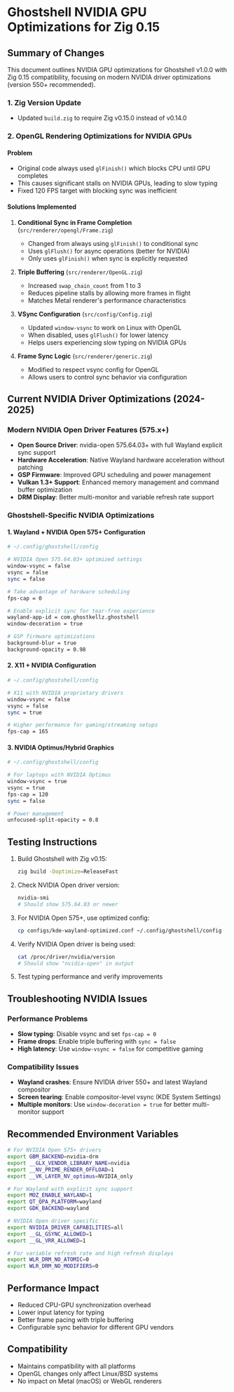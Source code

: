 # Ghostshell NVIDIA GPU Optimizations for Zig 0.15

## Summary of Changes

This document outlines NVIDIA GPU optimizations for Ghostshell v1.0.0 with Zig 0.15 compatibility, focusing on modern NVIDIA driver optimizations (version 550+ recommended).

### 1. Zig Version Update
- Updated `build.zig` to require Zig v0.15.0 instead of v0.14.0

### 2. OpenGL Rendering Optimizations for NVIDIA GPUs

#### Problem
- Original code always used `glFinish()` which blocks CPU until GPU completes
- This causes significant stalls on NVIDIA GPUs, leading to slow typing
- Fixed 120 FPS target with blocking sync was inefficient

#### Solutions Implemented

1. **Conditional Sync in Frame Completion** (`src/renderer/opengl/Frame.zig`)
   - Changed from always using `glFinish()` to conditional sync
   - Uses `glFlush()` for async operations (better for NVIDIA)
   - Only uses `glFinish()` when sync is explicitly requested

2. **Triple Buffering** (`src/renderer/OpenGL.zig`)
   - Increased `swap_chain_count` from 1 to 3
   - Reduces pipeline stalls by allowing more frames in flight
   - Matches Metal renderer's performance characteristics

3. **VSync Configuration** (`src/config/Config.zig`)
   - Updated `window-vsync` to work on Linux with OpenGL
   - When disabled, uses `glFlush()` for lower latency
   - Helps users experiencing slow typing on NVIDIA GPUs

4. **Frame Sync Logic** (`src/renderer/generic.zig`)
   - Modified to respect vsync config for OpenGL
   - Allows users to control sync behavior via configuration

## Current NVIDIA Driver Optimizations (2024-2025)

### Modern NVIDIA Open Driver Features (575.x+)
- **Open Source Driver**: nvidia-open 575.64.03+ with full Wayland explicit sync support
- **Hardware Acceleration**: Native Wayland hardware acceleration without patching
- **GSP Firmware**: Improved GPU scheduling and power management
- **Vulkan 1.3+ Support**: Enhanced memory management and command buffer optimization
- **DRM Display**: Better multi-monitor and variable refresh rate support

### Ghostshell-Specific NVIDIA Optimizations

#### 1. Wayland + NVIDIA Open 575+ Configuration
```bash
# ~/.config/ghostshell/config

# NVIDIA Open 575.64.03+ optimized settings
window-vsync = false
vsync = false
sync = false

# Take advantage of hardware scheduling
fps-cap = 0

# Enable explicit sync for tear-free experience
wayland-app-id = com.ghostkellz.ghostshell
window-decoration = true

# GSP firmware optimizations
background-blur = true
background-opacity = 0.98
```

#### 2. X11 + NVIDIA Configuration
```bash
# ~/.config/ghostshell/config

# X11 with NVIDIA proprietary drivers
window-vsync = false
vsync = false
sync = true

# Higher performance for gaming/streaming setups
fps-cap = 165
```

#### 3. NVIDIA Optimus/Hybrid Graphics
```bash
# ~/.config/ghostshell/config

# For laptops with NVIDIA Optimus
window-vsync = true
vsync = true
fps-cap = 120
sync = false

# Power management
unfocused-split-opacity = 0.8
```

## Testing Instructions

1. Build Ghostshell with Zig v0.15:
   ```bash
   zig build -Doptimize=ReleaseFast
   ```

2. Check NVIDIA Open driver version:
   ```bash
   nvidia-smi
   # Should show 575.64.03 or newer
   ```

3. For NVIDIA Open 575+, use optimized config:
   ```bash
   cp configs/kde-wayland-optimized.conf ~/.config/ghostshell/config
   ```

4. Verify NVIDIA Open driver is being used:
   ```bash
   cat /proc/driver/nvidia/version
   # Should show "nvidia-open" in output
   ```

4. Test typing performance and verify improvements

## Troubleshooting NVIDIA Issues

### Performance Problems
- **Slow typing**: Disable vsync and set `fps-cap = 0`
- **Frame drops**: Enable triple buffering with `sync = false`
- **High latency**: Use `window-vsync = false` for competitive gaming

### Compatibility Issues
- **Wayland crashes**: Ensure NVIDIA driver 550+ and latest Wayland compositor
- **Screen tearing**: Enable compositor-level vsync (KDE System Settings)
- **Multiple monitors**: Use `window-decoration = true` for better multi-monitor support

## Recommended Environment Variables

```bash
# For NVIDIA Open 575+ drivers
export GBM_BACKEND=nvidia-drm
export __GLX_VENDOR_LIBRARY_NAME=nvidia
export __NV_PRIME_RENDER_OFFLOAD=1
export __VK_LAYER_NV_optimus=NVIDIA_only

# For Wayland with explicit sync support
export MOZ_ENABLE_WAYLAND=1
export QT_QPA_PLATFORM=wayland
export GDK_BACKEND=wayland

# NVIDIA Open driver specific
export NVIDIA_DRIVER_CAPABILITIES=all
export __GL_GSYNC_ALLOWED=1
export __GL_VRR_ALLOWED=1

# For variable refresh rate and high refresh displays
export WLR_DRM_NO_ATOMIC=0
export WLR_DRM_NO_MODIFIERS=0
```

## Performance Impact

- Reduced CPU-GPU synchronization overhead
- Lower input latency for typing
- Better frame pacing with triple buffering
- Configurable sync behavior for different GPU vendors

## Compatibility

- Maintains compatibility with all platforms
- OpenGL changes only affect Linux/BSD systems
- No impact on Metal (macOS) or WebGL renderers